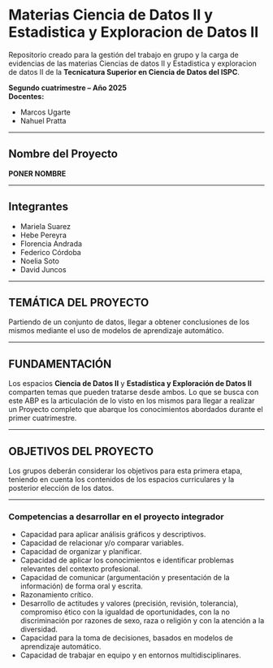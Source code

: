 # Materias Ciencia de Datos II y Estadistica y Exploracion de Datos II

Repositorio creado para la gestión del trabajo en grupo y la carga de evidencias de las materias Ciencias de datos II y Estadistica y exploracion de datos II de la **Tecnicatura Superior en Ciencia de Datos del ISPC**.

**Segundo cuatrimestre – Año 2025**  
**Docentes:**  
- Marcos Ugarte  
- Nahuel Pratta  

---

## Nombre del Proyecto

**PONER NOMBRE**

---

## Integrantes

- Mariela Suarez
- Hebe Pereyra  
- Florencia Andrada  
- Federico Córdoba  
- Noelia Soto  
- David Juncos

---
## TEMÁTICA DEL PROYECTO

Partiendo de un conjunto de datos, llegar a obtener conclusiones de los mismos mediante el uso de modelos de aprendizaje automático.

---

## FUNDAMENTACIÓN

Los espacios **Ciencia de Datos II** y **Estadística y Exploración de Datos II** comparten temas que pueden tratarse desde ambos. Lo que se busca con este ABP es la articulación de lo visto en los mismos para llegar a realizar un Proyecto completo que abarque los
conocimientos abordados durante el primer cuatrimestre.

---

## OBJETIVOS DEL PROYECTO

Los grupos deberán considerar los objetivos para esta primera etapa, teniendo en cuenta los contenidos de los espacios curriculares y la posterior elección de los datos.

---

### Competencias a desarrollar en el proyecto integrador

- Capacidad para aplicar análisis gráficos y descriptivos.  
- Capacidad de relacionar y/o comparar variables.  
- Capacidad de organizar y planificar.  
- Capacidad de aplicar los conocimientos e identificar problemas relevantes del contexto profesional.  
- Capacidad de comunicar (argumentación y presentación de la información) de forma oral y escrita.  
- Razonamiento crítico.  
- Desarrollo de actitudes y valores (precisión, revisión, tolerancia), compromiso ético con la igualdad de oportunidades, con la no discriminación por razones de sexo, raza o religión y con la atención a la diversidad.  
- Capacidad para la toma de decisiones, basados en modelos de aprendizaje automático.  
- Capacidad de trabajar en equipo y en entornos multidisciplinares.
